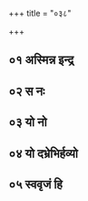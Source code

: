 +++
title = "०३८"

+++

<div class="js_include " url="/vedAH/Rk/shAkalam/saMhitA/jamison_brereton/10/038/_index.md"  newLevelForH1="3" title="Jamison & Brereton" newLevelForH1="3" > </div>
<div class="js_include collapsed" url="/vedAH/Rk/shAkalam/saMhitA/jamison_brereton_notes/10/038/_index.md"  newLevelForH1="3" title="Jamison & Brereton Note" newLevelForH1="3" > </div>

## ०१ अस्मिन्न इन्द्र
<div class="js_include " url="/vedAH/Rk/shAkalam/saMhitA/vishvAsa-prastutiH/10/038/01_asminna_indra.md"  newLevelForH1="3" title="विश्वास-प्रस्तुतिः" newLevelForH1="3" > </div>
<div class="js_include collapsed" url="/vedAH/Rk/shAkalam/saMhitA/mUlam/10/038/01_asminna_indra.md"  newLevelForH1="3" title="मूलम्" newLevelForH1="3" > </div>
<div class="js_include collapsed" url="/vedAH/Rk/shAkalam/saMhitA/pada-pAThaH/10/038/01_asminna_indra.md"  newLevelForH1="3" title="पद-पाठः" newLevelForH1="3" > </div>
<div class="js_include collapsed" url="/vedAH/Rk/shAkalam/saMhitA/anukramaNikA/10/038/01_asminna_indra.md"  newLevelForH1="3" title="अनुक्रमणिका" newLevelForH1="3" fieldNames="devataa,RShiH,ChandaH"> </div>
<div class="js_include collapsed" url="/vedAH/Rk/shAkalam/saMhitA/sAyaNa-bhAShyam/10/038/01_asminna_indra.md"  newLevelForH1="3" title="सायण-भाष्यम्" newLevelForH1="3" > </div>
<div class="js_include collapsed" url="/vedAH/Rk/shAkalam/saMhitA/jamison_brereton/10/038/01_asminna_indra.md"  newLevelForH1="3" title="Jamison & Brereton" newLevelForH1="3" > </div>
<div class="js_include collapsed" url="/vedAH/Rk/shAkalam/saMhitA/jamison_brereton_notes/10/038/01_asminna_indra.md"  newLevelForH1="3" title="Jamison & Brereton Note" newLevelForH1="3" > </div>

## ०२ स नः
<div class="js_include " url="/vedAH/Rk/shAkalam/saMhitA/vishvAsa-prastutiH/10/038/02_sa_naH.md"  newLevelForH1="3" title="विश्वास-प्रस्तुतिः" newLevelForH1="3" > </div>
<div class="js_include collapsed" url="/vedAH/Rk/shAkalam/saMhitA/mUlam/10/038/02_sa_naH.md"  newLevelForH1="3" title="मूलम्" newLevelForH1="3" > </div>
<div class="js_include collapsed" url="/vedAH/Rk/shAkalam/saMhitA/pada-pAThaH/10/038/02_sa_naH.md"  newLevelForH1="3" title="पद-पाठः" newLevelForH1="3" > </div>
<div class="js_include collapsed" url="/vedAH/Rk/shAkalam/saMhitA/anukramaNikA/10/038/02_sa_naH.md"  newLevelForH1="3" title="अनुक्रमणिका" newLevelForH1="3" fieldNames="devataa,RShiH,ChandaH"> </div>
<div class="js_include collapsed" url="/vedAH/Rk/shAkalam/saMhitA/sAyaNa-bhAShyam/10/038/02_sa_naH.md"  newLevelForH1="3" title="सायण-भाष्यम्" newLevelForH1="3" > </div>
<div class="js_include collapsed" url="/vedAH/Rk/shAkalam/saMhitA/jamison_brereton/10/038/02_sa_naH.md"  newLevelForH1="3" title="Jamison & Brereton" newLevelForH1="3" > </div>
<div class="js_include collapsed" url="/vedAH/Rk/shAkalam/saMhitA/jamison_brereton_notes/10/038/02_sa_naH.md"  newLevelForH1="3" title="Jamison & Brereton Note" newLevelForH1="3" > </div>

## ०३ यो नो
<div class="js_include " url="/vedAH/Rk/shAkalam/saMhitA/vishvAsa-prastutiH/10/038/03_yo_no.md"  newLevelForH1="3" title="विश्वास-प्रस्तुतिः" newLevelForH1="3" > </div>
<div class="js_include collapsed" url="/vedAH/Rk/shAkalam/saMhitA/mUlam/10/038/03_yo_no.md"  newLevelForH1="3" title="मूलम्" newLevelForH1="3" > </div>
<div class="js_include collapsed" url="/vedAH/Rk/shAkalam/saMhitA/pada-pAThaH/10/038/03_yo_no.md"  newLevelForH1="3" title="पद-पाठः" newLevelForH1="3" > </div>
<div class="js_include collapsed" url="/vedAH/Rk/shAkalam/saMhitA/anukramaNikA/10/038/03_yo_no.md"  newLevelForH1="3" title="अनुक्रमणिका" newLevelForH1="3" fieldNames="devataa,RShiH,ChandaH"> </div>
<div class="js_include collapsed" url="/vedAH/Rk/shAkalam/saMhitA/sAyaNa-bhAShyam/10/038/03_yo_no.md"  newLevelForH1="3" title="सायण-भाष्यम्" newLevelForH1="3" > </div>
<div class="js_include collapsed" url="/vedAH/Rk/shAkalam/saMhitA/jamison_brereton/10/038/03_yo_no.md"  newLevelForH1="3" title="Jamison & Brereton" newLevelForH1="3" > </div>
<div class="js_include collapsed" url="/vedAH/Rk/shAkalam/saMhitA/jamison_brereton_notes/10/038/03_yo_no.md"  newLevelForH1="3" title="Jamison & Brereton Note" newLevelForH1="3" > </div>

## ०४ यो दभ्रेभिर्हव्यो
<div class="js_include " url="/vedAH/Rk/shAkalam/saMhitA/vishvAsa-prastutiH/10/038/04_yo_dabhrebhirhavyo.md"  newLevelForH1="3" title="विश्वास-प्रस्तुतिः" newLevelForH1="3" > </div>
<div class="js_include collapsed" url="/vedAH/Rk/shAkalam/saMhitA/mUlam/10/038/04_yo_dabhrebhirhavyo.md"  newLevelForH1="3" title="मूलम्" newLevelForH1="3" > </div>
<div class="js_include collapsed" url="/vedAH/Rk/shAkalam/saMhitA/pada-pAThaH/10/038/04_yo_dabhrebhirhavyo.md"  newLevelForH1="3" title="पद-पाठः" newLevelForH1="3" > </div>
<div class="js_include collapsed" url="/vedAH/Rk/shAkalam/saMhitA/anukramaNikA/10/038/04_yo_dabhrebhirhavyo.md"  newLevelForH1="3" title="अनुक्रमणिका" newLevelForH1="3" fieldNames="devataa,RShiH,ChandaH"> </div>
<div class="js_include collapsed" url="/vedAH/Rk/shAkalam/saMhitA/sAyaNa-bhAShyam/10/038/04_yo_dabhrebhirhavyo.md"  newLevelForH1="3" title="सायण-भाष्यम्" newLevelForH1="3" > </div>
<div class="js_include collapsed" url="/vedAH/Rk/shAkalam/saMhitA/jamison_brereton/10/038/04_yo_dabhrebhirhavyo.md"  newLevelForH1="3" title="Jamison & Brereton" newLevelForH1="3" > </div>
<div class="js_include collapsed" url="/vedAH/Rk/shAkalam/saMhitA/jamison_brereton_notes/10/038/04_yo_dabhrebhirhavyo.md"  newLevelForH1="3" title="Jamison & Brereton Note" newLevelForH1="3" > </div>

## ०५ स्ववृजं हि
<div class="js_include " url="/vedAH/Rk/shAkalam/saMhitA/vishvAsa-prastutiH/10/038/05_svavRjaM_hi.md"  newLevelForH1="3" title="विश्वास-प्रस्तुतिः" newLevelForH1="3" > </div>
<div class="js_include collapsed" url="/vedAH/Rk/shAkalam/saMhitA/mUlam/10/038/05_svavRjaM_hi.md"  newLevelForH1="3" title="मूलम्" newLevelForH1="3" > </div>
<div class="js_include collapsed" url="/vedAH/Rk/shAkalam/saMhitA/pada-pAThaH/10/038/05_svavRjaM_hi.md"  newLevelForH1="3" title="पद-पाठः" newLevelForH1="3" > </div>
<div class="js_include collapsed" url="/vedAH/Rk/shAkalam/saMhitA/anukramaNikA/10/038/05_svavRjaM_hi.md"  newLevelForH1="3" title="अनुक्रमणिका" newLevelForH1="3" fieldNames="devataa,RShiH,ChandaH"> </div>
<div class="js_include collapsed" url="/vedAH/Rk/shAkalam/saMhitA/sAyaNa-bhAShyam/10/038/05_svavRjaM_hi.md"  newLevelForH1="3" title="सायण-भाष्यम्" newLevelForH1="3" > </div>
<div class="js_include collapsed" url="/vedAH/Rk/shAkalam/saMhitA/jamison_brereton/10/038/05_svavRjaM_hi.md"  newLevelForH1="3" title="Jamison & Brereton" newLevelForH1="3" > </div>
<div class="js_include collapsed" url="/vedAH/Rk/shAkalam/saMhitA/jamison_brereton_notes/10/038/05_svavRjaM_hi.md"  newLevelForH1="3" title="Jamison & Brereton Note" newLevelForH1="3" > </div>
